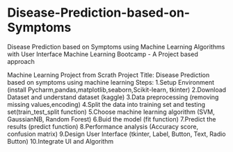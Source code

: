 # Disease-Prediction-based-on-Symptoms
Disease Prediction based on Symptoms using Machine Learning Algorithms with User Interface
Machine Learning Bootcamp - A Project based approach

Machine Learning Project from Scrath
Project Title: Disease Prediction based on symptoms using machine learning
Steps:
1.Setup Environment (install Pycharm,pandas,matplotlib,seaborn,Scikit-learn, tkinter)
2.Download Dataset and understand dataset (kaggle)
3.Data preprocessing (removing missing values,encoding)
4.Split the data into training set and testing set(train_test_split function)
5.Choose machine learning algorithm (SVM, GaussianNB, Random Forest)
6.Buid the model (fit function)
7.Predict the results (predict function)
8.Performance analysis (Accuracy score, confusion matrix)
9.Design User Interface (tkinter, Label, Button, Text, Radio Button)
10.Integrate UI and Algorithm











